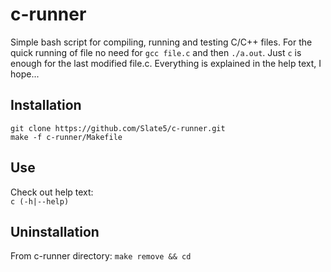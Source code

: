 # c-runner

Simple bash script for compiling, running and testing C/C++ files. For the quick running of file no need for `gcc file.c` and then `./a.out`. Just `c` is enough for the last modified file.c. Everything is explained in the help text, I hope...

## Installation

```
git clone https://github.com/Slate5/c-runner.git
make -f c-runner/Makefile
```

## Use

Check out help text:\
`c (-h|--help)`

## Uninstallation

From c-runner directory: `make remove && cd`
